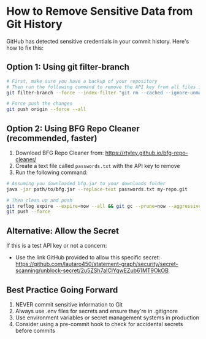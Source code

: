 # How to Remove Sensitive Data from Git History

GitHub has detected sensitive credentials in your commit history. Here's how to fix this:

## Option 1: Using git filter-branch

```bash
# First, make sure you have a backup of your repository
# Then run the following command to remove the API key from all files in history
git filter-branch --force --index-filter "git rm --cached --ignore-unmatch .env" --prune-empty --tag-name-filter cat -- --all

# Force push the changes
git push origin --force --all
```

## Option 2: Using BFG Repo Cleaner (recommended, faster)

1. Download BFG Repo Cleaner from: https://rtyley.github.io/bfg-repo-cleaner/
2. Create a text file called `passwords.txt` with the API key to remove
3. Run the following command:

```bash
# Assuming you downloaded bfg.jar to your downloads folder
java -jar path/to/bfg.jar --replace-text passwords.txt my-repo.git

# Then clean up and push
git reflog expire --expire=now --all && git gc --prune=now --aggressive
git push --force
```

## Alternative: Allow the Secret

If this is a test API key or not a concern:
- Use the link GitHub provided to allow this specific secret: https://github.com/lautaro450/statement-graph/security/secret-scanning/unblock-secret/2u5ZSh7aIClYqwEZub61MT9OkOB

## Best Practice Going Forward

1. NEVER commit sensitive information to Git
2. Always use .env files for secrets and ensure they're in .gitignore
3. Use environment variables or secret management systems in production
4. Consider using a pre-commit hook to check for accidental secrets before commits
